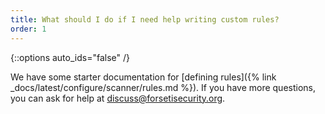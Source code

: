 ```yaml
---
title: What should I do if I need help writing custom rules?
order: 1
---
```

{::options auto_ids="false" /}

We have some starter documentation for 
[defining rules]({% link _docs/latest/configure/scanner/rules.md %}). 
If you have more questions, you can ask for help at 
[discuss@forsetisecurity.org](https://groups.google.com/a/forsetisecurity.org/forum/#!forum/discuss).
